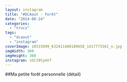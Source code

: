 ```yaml
---
layout: instagram
title: "#DCAout - Forêt"
date: "2014-08-24"
categories: 
  - "trucs"
tags: 
  - "dcaout"
  - "instagram"
coverImage: 10533099_632411480189658_1417773562_n.jpg
imgWidth: 360
imgHeight: 360
instagram: sGC28SymV7
---
```


##Ma petite forêt personnelle (détail)
